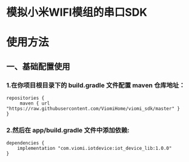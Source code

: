 # 模拟小米WIFI模组的串口SDK
# 使用方法
## 一、基础配置使用
### 1.在你项目根目录下的 build.gradle 文件配置 maven 仓库地址：

    repositories {
         maven { url "https://raw.githubusercontent.com/ViomiHome/viomi_sdk/master" }
    }
  
### 2.然后在 app/build.gradle 文件中添加依赖:
    dependencies { 
        implementation "com.viomi.iotdevice:iot_device_lib:1.0.0"
    }

  
  
  
    

  
  
    
